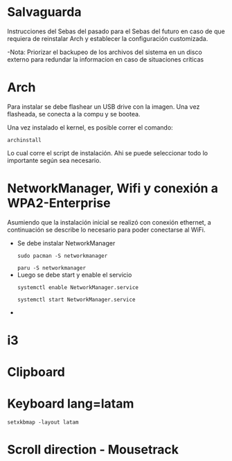 # Salvaguarda
Instrucciones del Sebas del pasado para el Sebas del futuro en caso de que requiera de reinstalar Arch y establecer la configuración customizada.

-Nota: Priorizar el backupeo de los archivos del sistema en un disco externo para redundar la informacion en caso de situaciones críticas

# Arch
Para instalar se debe flashear un USB drive con la imagen. Una vez flasheada, se conecta a la compu y se bootea.

Una vez instalado el kernel, es posible correr el comando:

```
archinstall
```
Lo cual corre el script de instalación. Ahi se puede seleccionar todo lo importante según sea necesario. 

# NetworkManager, Wifi y conexión a WPA2-Enterprise
Asumiendo que la instalación inicial se realizó con conexión ethernet, a continuación se describe lo necesario para poder conectarse al WiFi.

- Se debe instalar NetworkManager
  ```
  sudo pacman -S networkmanager
  ```
  ```paru -S networkmanager```
- Luego se debe start y enable el servicio
  ```
  systemctl enable NetworkManager.service
  ```
  ```
  systemctl start NetworkManager.service
  ```
- 


# i3

# Clipboard

# Keyboard lang=latam
```
setxkbmap -layout latam
```

# Scroll direction - Mousetrack
